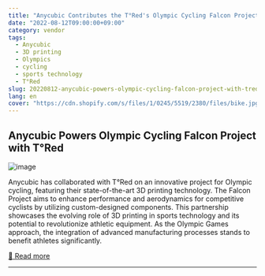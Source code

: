 ```yaml
---
title: "Anycubic Contributes the T°Red's Olympic Cycling Falcon Project"
date: "2022-08-12T09:00:00+09:00"
category: vendor
tags:
  - Anycubic
  - 3D printing
  - Olympics
  - cycling
  - sports technology
  - T°Red
slug: 20220812-anycubic-powers-olympic-cycling-falcon-project-with-tred
lang: en
cover: "https://cdn.shopify.com/s/files/1/0245/5519/2380/files/bike.jpg?v=1667466006"
---
```


## Anycubic Powers Olympic Cycling Falcon Project with T°Red
![image](https://cdn.shopify.com/s/files/1/0245/5519/2380/files/bike.jpg?v=1667466006)

Anycubic has collaborated with T°Red on an innovative project for Olympic cycling, featuring their state-of-the-art 3D printing technology. The Falcon Project aims to enhance performance and aerodynamics for competitive cyclists by utilizing custom-designed components. This partnership showcases the evolving role of 3D printing in sports technology and its potential to revolutionize athletic equipment. As the Olympic Games approach, the integration of advanced manufacturing processes stands to benefit athletes significantly.

[🔗 Read more](https://store.anycubic.com/blogs/news/anycubic-treds-olympic-cycling-falcon-project)

---